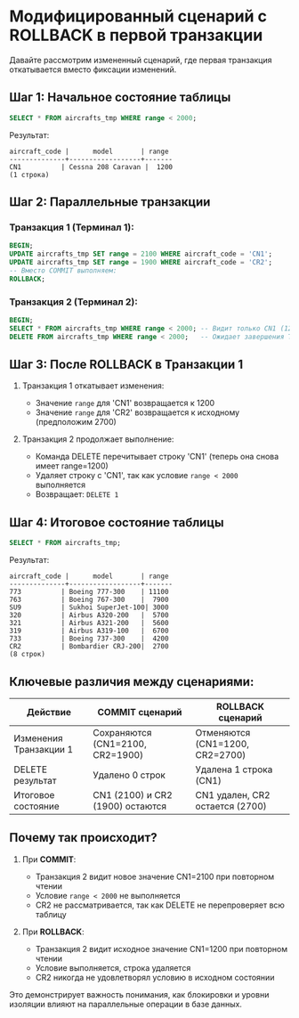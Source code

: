 # Модифицированный сценарий с ROLLBACK в первой транзакции

Давайте рассмотрим измененный сценарий, где первая транзакция откатывается вместо фиксации изменений.

## Шаг 1: Начальное состояние таблицы
```sql
SELECT * FROM aircrafts_tmp WHERE range < 2000;
```
Результат:
```
aircraft_code |      model       | range
--------------+------------------+-------
CN1          | Cessna 208 Caravan |  1200
(1 строка)
```

## Шаг 2: Параллельные транзакции

### Транзакция 1 (Терминал 1):
```sql
BEGIN;
UPDATE aircrafts_tmp SET range = 2100 WHERE aircraft_code = 'CN1';
UPDATE aircrafts_tmp SET range = 1900 WHERE aircraft_code = 'CR2';
-- Вместо COMMIT выполняем:
ROLLBACK;
```

### Транзакция 2 (Терминал 2):
```sql
BEGIN;
SELECT * FROM aircrafts_tmp WHERE range < 2000; -- Видит только CN1 (1200)
DELETE FROM aircrafts_tmp WHERE range < 2000;   -- Ожидает завершения Транзакции 1
```

## Шаг 3: После ROLLBACK в Транзакции 1

1. Транзакция 1 откатывает изменения:
   - Значение `range` для 'CN1' возвращается к 1200
   - Значение `range` для 'CR2' возвращается к исходному (предположим 2700)

2. Транзакция 2 продолжает выполнение:
   - Команда DELETE перечитывает строку 'CN1' (теперь она снова имеет range=1200)
   - Удаляет строку с 'CN1', так как условие `range < 2000` выполняется
   - Возвращает: `DELETE 1`

## Шаг 4: Итоговое состояние таблицы
```sql
SELECT * FROM aircrafts_tmp;
```
Результат:
```
aircraft_code |      model       | range
--------------+------------------+-------
773          | Boeing 777-300    | 11100
763          | Boeing 767-300    |  7900
SU9          | Sukhoi SuperJet-100| 3000
320          | Airbus A320-200   |  5700
321          | Airbus A321-200   |  5600
319          | Airbus A319-100   |  6700
733          | Boeing 737-300    |  4200
CR2          | Bombardier CRJ-200|  2700
(8 строк)
```

## Ключевые различия между сценариями:

| Действие          | COMMIT сценарий              | ROLLBACK сценарий           |
|-------------------|------------------------------|-----------------------------|
| Изменения Транзакции 1 | Сохраняются (CN1=2100, CR2=1900) | Отменяются (CN1=1200, CR2=2700) |
| DELETE результат   | Удалено 0 строк               | Удалена 1 строка (CN1)      |
| Итоговое состояние | CN1 (2100) и CR2 (1900) остаются | CN1 удален, CR2 остается (2700) |

## Почему так происходит?

1. При **COMMIT**:
   - Транзакция 2 видит новое значение CN1=2100 при повторном чтении
   - Условие `range < 2000` не выполняется
   - CR2 не рассматривается, так как DELETE не перепроверяет всю таблицу

2. При **ROLLBACK**:
   - Транзакция 2 видит исходное значение CN1=1200 при повторном чтении
   - Условие выполняется, строка удаляется
   - CR2 никогда не удовлетворял условию в исходном состоянии

Это демонстрирует важность понимания, как блокировки и уровни изоляции влияют на параллельные операции в базе данных.